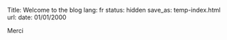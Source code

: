 Title: Welcome to the blog
lang: fr
status: hidden
save_as: temp-index.html
url:
date: 01/01/2000

Merci